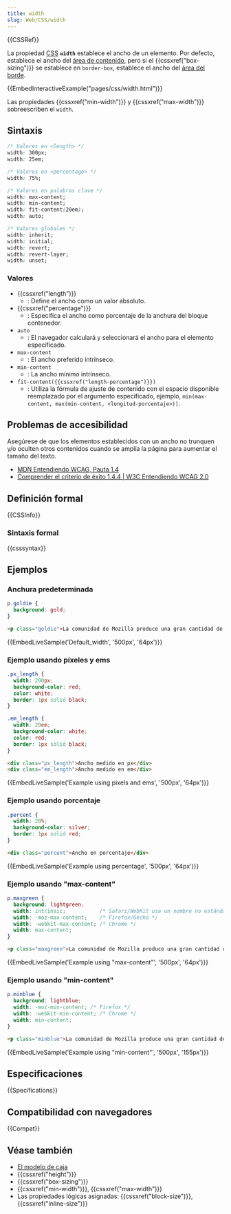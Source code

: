 ```yaml
---
title: width
slug: Web/CSS/width
---
```


{{CSSRef}}

La propiedad [CSS](/es/docs/Web/CSS) **`width`** establece el ancho de un elemento.
Por defecto, establece el ancho del [área de contenido](/es/docs/Web/CSS/CSS_Box_Model/Introduction_to_the_CSS_box_model#content_area),
pero si el {{cssxref("box-sizing")}} se establece en `border-box`,
establece el ancho del [área del borde](/es/docs/Web/CSS/CSS_Box_Model/Introduction_to_the_CSS_box_model#border_area).

{{EmbedInteractiveExample("pages/css/width.html")}}

Las propiedades {{cssxref("min-width")}} y {{cssxref("max-width")}} sobreescriben el `width`.

## Sintaxis

```css
/* Valores en <length> */
width: 300px;
width: 25em;

/* Valores en <percentage> */
width: 75%;

/* Valores en palabras clave */
width: max-content;
width: min-content;
width: fit-content(20em);
width: auto;

/* Valores globales */
width: inherit;
width: initial;
width: revert;
width: revert-layer;
width: unset;
```

### Valores

- {{cssxref("length")}}
  - : Define el ancho como un valor absoluto.
- {{cssxref("percentage")}}
  - : Especifica el ancho como porcentaje de la anchura del bloque contenedor.
- `auto`
  - : El navegador calculará y seleccionará el ancho para el elemento especificado.
- `max-content`
  - : El ancho preferido intrínseco.
- `min-content`
  - : La ancho mínimo intrínseco.
- `fit-content({{cssxref("length-percentage")}})`
  - : Utiliza la fórmula de ajuste de contenido con el espacio disponible reemplazado por el argumento especificado, ejemplo, `min(max-content, max(min-content, <longitud-porcentaje>))`.

## Problemas de accesibilidad

Asegúrese de que los elementos establecidos con un ancho no trunquen y/o oculten otros contenidos cuando se amplía la página para aumentar el tamaño del texto.

- [MDN Entendiendo WCAG, Pauta 1.4](/es/docs/Web/Accessibility/Understanding_WCAG/Perceivable#guideline_1.4_make_it_easier_for_users_to_see_and_hear_content_including_separating_foreground_from_background)
- [Comprender el criterio de éxito 1.4.4 | W3C Entendiendo WCAG 2.0](https://www.w3.org/TR/UNDERSTANDING-WCAG20/visual-audio-contrast-scale.html)

## Definición formal

{{CSSInfo}}

### Sintaxis formal

{{csssyntax}}

## Ejemplos

### Anchura predeterminada

```css
p.goldie {
  background: gold;
}
```

```html
<p class="goldie">La comunidad de Mozilla produce una gran cantidad de software excelente.</p>
```

{{EmbedLiveSample('Default_width', '500px', '64px')}}

### Ejemplo usando píxeles y ems

```css
.px_length {
  width: 200px;
  background-color: red;
  color: white;
  border: 1px solid black;
}

.em_length {
  width: 20em;
  background-color: white;
  color: red;
  border: 1px solid black;
}
```

```html
<div class="px_length">Ancho medido en px</div>
<div class="em_length">Ancho medido en em</div>
```

{{EmbedLiveSample('Example using pixels and ems', '500px', '64px')}}

### Ejemplo usando porcentaje

```css
.percent {
  width: 20%;
  background-color: silver;
  border: 1px solid red;
}
```

```html
<div class="percent">Ancho en porcentaje</div>
```

{{EmbedLiveSample('Example using percentage', '500px', '64px')}}

### Ejemplo usando "max-content"

```css
p.maxgreen {
  background: lightgreen;
  width: intrinsic;           /* Safari/WebKit usa un nombre no estándar */
  width: -moz-max-content;    /* Firefox/Gecko */
  width: -webkit-max-content; /* Chrome */
  width: max-content;
}
```

```html
<p class="maxgreen">La comunidad de Mozilla produce una gran cantidad de software excelente.</p>
```

{{EmbedLiveSample('Example using "max-content"', '500px', '64px')}}

### Ejemplo usando "min-content"

```css
p.minblue {
  background: lightblue;
  width: -moz-min-content; /* Firefox */
  width: -webkit-min-content; /* Chrome */
  width: min-content;
}
```

```html
<p class="minblue">La comunidad de Mozilla produce una gran cantidad de software excelente.</p>
```

{{EmbedLiveSample('Example using "min-content"', '500px', '155px')}}

## Especificaciones

{{Specifications}}

## Compatibilidad con navegadores

{{Compat}}

## Véase también

- [El modelo de caja](/es/docs/Web/CSS/CSS_Box_Model/Introduction_to_the_CSS_box_model)
- {{cssxref("height")}}
- {{cssxref("box-sizing")}}
- {{cssxref("min-width")}}, {{cssxref("max-width")}}
- Las propiedades lógicas asignadas: {{cssxref("block-size")}}, {{cssxref("inline-size")}}
